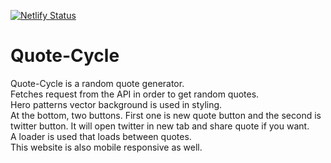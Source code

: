 [![Netlify Status](https://api.netlify.com/api/v1/badges/99c13528-9f8a-4323-a6d8-0dedb631865f/deploy-status)](https://app.netlify.com/sites/quotesgenv1-js/deploys)
# Quote-Cycle
Quote-Cycle is a random quote generator.<br>
Fetches request from the API in order to get random quotes.<br>
Hero patterns vector background is used in styling.<br>
At the bottom, two buttons. First one is new quote button and the second is twitter button. It will open twitter in new tab and share quote if you want.<br>
A loader is used that loads between quotes.<br>
This website is also mobile responsive as well.
